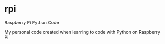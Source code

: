 # rpi
Raspberry Pi Python Code </p>
My personal code created when learning to code with Python on Raspberry Pi
